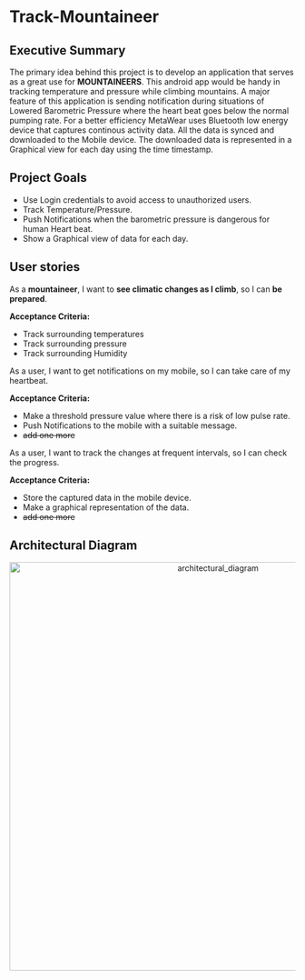 # Track-Mountaineer

## Executive Summary
The primary idea behind this project is to develop an application that serves as a great use for **MOUNTAINEERS**. This android app would be handy in tracking temperature and pressure while climbing mountains. A major feature of this application is sending notification during situations of Lowered Barometric Pressure where the heart beat goes below the normal pumping rate. For a better efficiency MetaWear uses Bluetooth low energy device that captures continous activity data. All the data is synced and downloaded to the Mobile device. The downloaded data is represented in a Graphical view for each day using the time timestamp. 

## Project Goals
* Use Login credentials to avoid access to unauthorized users. 
* Track Temperature/Pressure.
* Push Notifications when the barometric pressure is dangerous for human Heart beat.  
* Show a Graphical view of data for each day.

## User stories

As a **mountaineer**, I want to **see climatic changes as I climb**, so I can **be prepared**.

**Acceptance Criteria:**
* Track surrounding temperatures
* Track surrounding pressure
* Track surrounding Humidity

As a user, I want to get notifications on my mobile, so I can take care of my heartbeat.

**Acceptance Criteria:**
* Make a threshold pressure value where there is a risk of low pulse rate. 
* Push Notifications to the mobile with a suitable message.
* ~~add one more~~

As a user, I want to track the changes at frequent intervals, so I can check the progress.

**Acceptance Criteria:**
* Store the captured data in the mobile device.
* Make a graphical representation of the data.
* ~~add one more~~

## Architectural Diagram
<p align="center">
   <img width="719" alt="architectural_diagram" src="https://user-images.githubusercontent.com/31106457/37238591-6e03b798-23ef-11e8-8506-f8be9931deab.png">
</p>

